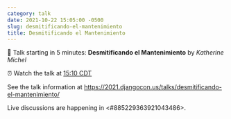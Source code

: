 ```yaml
---
category: talk
date: 2021-10-22 15:05:00 -0500
slug: desmitificando-el-mantenimiento
title: Desmitificando el Mantenimiento
---
```


:tada: Talk starting in 5 minutes: **Desmitificando el Mantenimiento** by *Katherine Michel*

:alarm_clock: Watch the talk at [15:10 CDT](https://time.is/compare/0310PM_22_October_2021_in_Chicago)

See the talk information at https://2021.djangocon.us/talks/desmitificando-el-mantenimiento/

Live discussions are happening in <#885229363921043486>.
